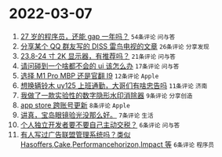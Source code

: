 # 2022-03-07

1. [27 岁的程序员，还能 gap 一年吗？](https://www.v2ex.com/t/838481) `54条评论` `问与答`
1. [分享某个 QQ 群友写的 DISS 雷鸟电视的文章](https://www.v2ex.com/t/838480) `26条评论` `分享发现`
1. [23.8-24 寸 2K 显示器，有推荐吗？](https://www.v2ex.com/t/838479) `21条评论` `问与答`
1. [请问碰到一个啥都不会的 ui 该怎么办](https://www.v2ex.com/t/838489) `17条评论` `问与答`
1. [选择 M1 Pro MBP 还是官翻 I9](https://www.v2ex.com/t/838503) `12条评论` `Apple`
1. [想换辆铃木 uy125 上班通勤，大哥们有啥忠告吗](https://www.v2ex.com/t/838483) `11条评论` `济南`
1. [我做了一款实验性的数字隐形水印消除器](https://www.v2ex.com/t/838484) `9条评论` `分享创造`
1. [app store 跨账号更新](https://www.v2ex.com/t/838487) `8条评论` `Apple`
1. [讲真，宝岛眼镜验光没那么好。](https://www.v2ex.com/t/838500) `7条评论` `生活`
1. [个人独立开发者要不要自己主动交税？](https://www.v2ex.com/t/838496) `6条评论` `问与答`
1. [有人写过广告联盟管理系统吗？类似 Hasoffers,Cake,Performancehorizon,Impact 等](https://www.v2ex.com/t/838478) `6条评论` `程序员`
